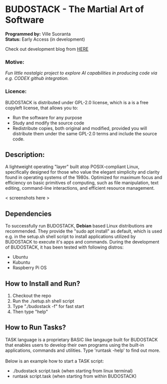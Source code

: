 # BUDOSTACK - The Martial Art of Software
**Programmed by:** Ville Suoranta<br>
**Status:** Early Access (in development)

Check out development blog from [HERE](https://sensei-zenabi.github.io/suoranta/index.html)

### Motive:
_Fun little nostalgic project to explore AI capabilities in producing
code via e.g. CODEX github integration._

### Licence:
BUDOSTACK is distributed under GPL-2.0 license, which is a is a free 
copyleft license, that allows you to:
- Run the software for any purpose
- Study and modify the source code
- Redistribute copies, both original and modified, provided you will 
distribute them under the same GPL-2.0 terms and include the source 
code.

## Description:
A lightweight operating "layer" built atop POSIX-compliant Linux, 
specifically designed for those who value the elegant simplicity 
and clarity found in operating systems of the 1980s. Optimized for 
maximum focus and efficiency on basic primitives of computing, 
such as file manipulation, text editing, command-line interactions, 
and efficient resource management.

< screenshots here >

## Dependencies
To successfully run BUDOSTACK, **Debian** based Linux distributions
are recommended. They provide the "sudo apt install" as default, which
is used e.g. in the setup.sh shell script to install applications 
utilized by BUDOSTACK to execute it's apps and commands. During the 
development of BUDOSTACK, it has been tested with following distros:
- Ubuntu
- Kubuntu
- Raspberry Pi OS

## How to Install and Run?
1. Checkout the repo
2. Run the ./setup.sh shell script
3. Type "./budostack -f" for fast start
4. Then type "help"

## How to Run Tasks?
TASK language is a proprietary BASIC like langauge built for BUDOSTACK
that enables users to develop their own programs using the built-in
applications, commands and utilities. Type 'runtask -help' to find out
more.
<br><br>
Below is an example how to start a TASK script:
- ./budostack script.task      (when starting from linux terminal)
- runtask script.task          (when starting from within BUDOSTACK)
